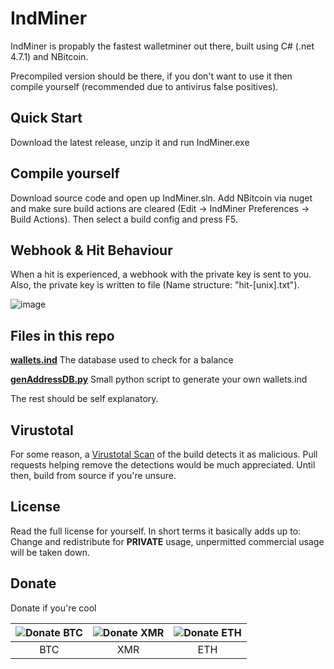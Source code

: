 # IndMiner

IndMiner is propably the fastest walletminer out there, built using C# (.net 4.7.1) and NBitcoin.

Precompiled version should be there, if you don't want to use it then compile yourself (recommended due to antivirus false positives).

## Quick Start

Download the latest release, unzip it and run IndMiner.exe

## Compile yourself

Download source code and open up IndMiner.sln. Add NBitcoin via nuget and make sure build actions are cleared (Edit -> IndMiner Preferences -> Build Actions). Then select a build config and press F5.

## Webhook & Hit Behaviour

When a hit is experienced, a webhook with the private key is sent to you. Also, the private key is written to file (Name structure: "hit-[unix].txt").

![image](https://user-images.githubusercontent.com/64090338/166115824-ae177ed0-1ed7-435f-a008-0b0a8b5271c9.png)


## Files in this repo
**[wallets.ind](https://github.com/OlMi1/indminer/blob/main/wallets.ind)** The database used to check for a balance

**[genAddressDB.py](https://github.com/OlMi1/indminer/blob/main/genAddressDB.py)** Small python script to generate your own wallets.ind

The rest should be self explanatory.

## Virustotal

For some reason, a [Virustotal Scan](https://www.virustotal.com/gui/file/4ec6b3ac8fd3e5574f29299c9b5b6cd655b34304c23c85396b72d311d315e3cc) of the build detects it as malicious. Pull requests helping remove the detections would be much appreciated. Until then, build from source if you're unsure.

## License

Read the full license for yourself. In short terms it basically adds up to: Change and redistribute for **PRIVATE** usage, unpermitted commercial usage will be taken down.

## Donate

Donate if you're cool

| ![Donate BTC](https://api.qrserver.com/v1/create-qr-code/?size=150x150&data=162z6QWSR3Mwp5h9ezExZSUyRiPXckcxUL) | ![Donate XMR](https://api.qrserver.com/v1/create-qr-code/?size=150x150&data=89M6YHy914v7CZwyJRwgL6YdoSK45XzuF5kL3iyjiMWqFU6e8KaX57RVf8M9cAxJ69SuT7gme16UnF62rdxovNzJQa2M3NU) | ![Donate ETH](https://api.qrserver.com/v1/create-qr-code/?size=150x150&data=0x8e6ac85fe87b9f31ed2fdeccee210af1d4d409ae) |
|:--:|:--:|:--:|
| BTC | XMR | ETH |
